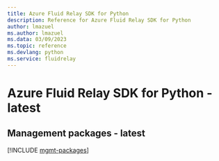 ```yaml
---
title: Azure Fluid Relay SDK for Python
description: Reference for Azure Fluid Relay SDK for Python
author: lmazuel
ms.author: lmazuel
ms.data: 03/09/2023
ms.topic: reference
ms.devlang: python
ms.service: fluidrelay
---
```

# Azure Fluid Relay SDK for Python - latest

## Management packages - latest
[!INCLUDE [mgmt-packages](fluid-relay-mgmt-index.md)]